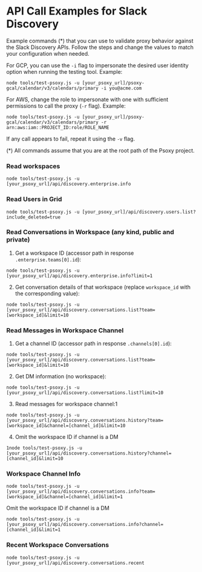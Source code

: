 # API Call Examples for Slack Discovery

Example commands (*) that you can use to validate proxy behavior against the Slack Discovery APIs.
Follow the steps and change the values to match your configuration when needed.

For GCP, you can use the `-i` flag to impersonate the desired user identity option when running the testing tool. Example:

```shell
node tools/test-psoxy.js -u [your_psoxy_url]/psoxy-gcal/calendar/v3/calendars/primary -i you@acme.com
```

For AWS, change the role to impersonate with one with sufficient permissions to call the proxy (`-r` flag). Example:

```shell
node tools/test-psoxy.js -u [your_psoxy_url]/psoxy-gcal/calendar/v3/calendars/primary -r arn:aws:iam::PROJECT_ID:role/ROLE_NAME
```

If any call appears to fail, repeat it using the `-v` flag.

(*) All commands assume that you are at the root path of the Psoxy project.

### Read workspaces
```shell
node tools/test-psoxy.js -u [your_psoxy_url]/api/discovery.enterprise.info
```

### Read Users in Grid
```shell
node tools/test-psoxy.js -u [your_psoxy_url]/api/discovery.users.list?include_deleted=true
```

### Read Conversations in Workspace (any kind, public and private)

1. Get a workspace ID (accessor path in response `.enterprise.teams[0].id`):
```shell
node tools/test-psoxy.js -u [your_psoxy_url]/api/discovery.enterprise.info?limit=1
```
2. Get conversation details of that workspace (replace `workspace_id` with the corresponding value):
```shell
node tools/test-psoxy.js -u [your_psoxy_url]/api/discovery.conversations.list?team=[workspace_id]&limit=10
```

### Read Messages in Workspace Channel

1. Get a channel ID (accessor path in response `.channels[0].id`):
```shell
node tools/test-psoxy.js -u [your_psoxy_url]/api/discovery.conversations.list?team=[workspace_id]&limit=10
```
2. Get DM information (no workspace):
```shell
node tools/test-psoxy.js -u [your_psoxy_url]/api/discovery.conversations.list?limit=10
```
3. Read messages for workspace channel:1
```shell
node tools/test-psoxy.js -u [your_psoxy_url]/api/discovery.conversations.history?team=[workspace_id]&channel=[channel_id]&limit=10
```
4. Omit the workspace ID if channel is a DM
```shell
1node tools/test-psoxy.js -u [your_psoxy_url]/api/discovery.conversations.history?channel=[channel_id]&limit=10
```

### Workspace Channel Info
```shell
node tools/test-psoxy.js -u [your_psoxy_url]/api/discovery.conversations.info?team=[workspace_id]&channel=[channel_id]&limit=1
```
Omit the workspace ID if channel is a DM
```shell
node tools/test-psoxy.js -u [your_psoxy_url]/api/discovery.conversations.info?channel=[channel_id]&limit=1
```

### Recent Workspace Conversations
```shell
node tools/test-psoxy.js -u [your_psoxy_url]/api/discovery.conversations.recent
```
